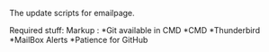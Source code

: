 The update scripts for emailpage.

Required stuff:
Markup : *Git available in CMD
        *CMD
        *Thunderbird
          *MailBox Alerts
        *Patience for GitHub
